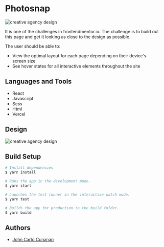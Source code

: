 # Photosnap

![creative agency design](./md_assets/photosnap.gif)

It is one of the challenges in frontendmentor.io. The challenge is to build out this page and get it looking as close to the design as possible.

The user should be able to:

- View the optimal layout for each page depending on their device's screen size
- See hover states for all interactive elements throughout the site

## Languages and Tools

- React
- Javascript
- Scss
- Html
- Vercel

## Design

![creative agency design](https://res.cloudinary.com/dz209s6jk/image/upload/v1599153644/Challenges/zvkqvpshdas9rtdkubkx.jpg)

## Build Setup

```bash
# Install dependencies
$ yarn install

# Runs the app in the development mode.
$ yarn start

# Launches the test runner in the interactive watch mode.
$ yarn test

# Builds the app for production to the build folder.
$ yarn build
```

## Authors

- [John Carlo Cunanan](https://github.com/theCodingJohn)
